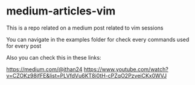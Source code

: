 # medium-articles-vim


This is a repo related on a medium post related to vim sessions


You can navigate in the examples folder for check every commands used for every post


Also you can check this in these links:

https://medium.com/@jthan24
https://www.youtube.com/watch?v=CZOKz98jfFE&list=PLVfdVu6KT8i0tH-cPZqO2PzveiCKx0WVJ
